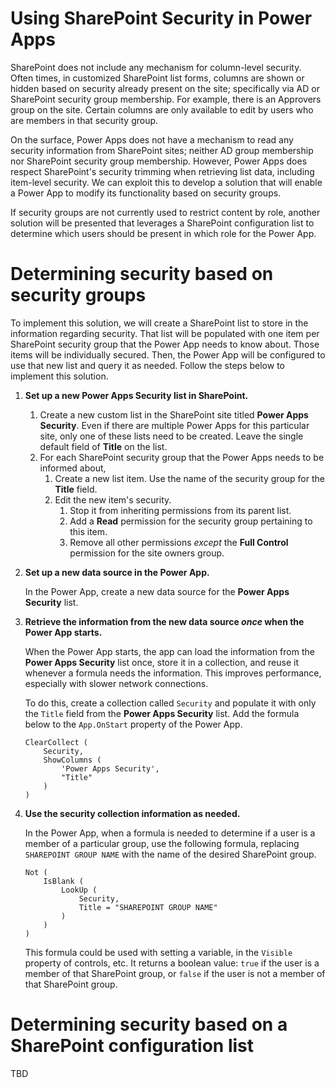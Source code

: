 # Using SharePoint Security in Power Apps

SharePoint does not include any mechanism for column-level security. Often times, in customized SharePoint list forms, columns are shown or hidden based on security already present on the site; specifically via AD or SharePoint security group membership. For example, there is an Approvers group on the site. Certain columns are only available to edit by users who are members in that security group.

On the surface, Power Apps does not have a mechanism to read any security information from SharePoint sites; neither AD group membership nor SharePoint security group membership. However, Power Apps does respect SharePoint's security trimming when retrieving list data, including item-level security. We can exploit this to develop a solution that will enable a Power App to modify its functionality based on security groups.

If security groups are not currently used to restrict content by role, another solution will be presented that leverages a SharePoint configuration list to determine which users should be present in which role for the Power App.

# Determining security based on security groups

To implement this solution, we will create a SharePoint list to store in the information regarding security. That list will be populated with one item per SharePoint security group that the Power App needs to know about. Those items will be individually secured. Then, the Power App will be configured to use that new list and query it as needed. Follow the steps below to implement this solution.

1. **Set up a new Power Apps Security list in SharePoint.**
   1. Create a new custom list in the SharePoint site titled **Power Apps Security**. Even if there are multiple Power Apps for this particular site, only one of these lists need to be created. Leave the single default field of **Title** on the list.
   2. For each SharePoint security group that the Power Apps needs to be informed about,
      1. Create a new list item. Use the name of the security group for the **Title** field.
      2. Edit the new item's security.
         1. Stop it from inheriting permissions from its parent list.
         2. Add a **Read** permission for the security group pertaining to this item.
         3. Remove all other permissions *except* the **Full Control** permission for the site owners group.

2. **Set up a new data source in the Power App.**

   In the Power App, create a new data source for the **Power Apps Security** list.

3. **Retrieve the information from the new data source *once* when the Power App starts.**

   When the Power App starts, the app can load the information from the **Power Apps Security** list once, store it in a collection, and reuse it whenever a formula needs the information. This improves performance, especially with slower network connections.

   To do this, create a collection called `Security` and populate it with only the `Title` field from the **Power Apps Security** list. Add the formula below to the `App.OnStart` property of the Power App.

   ```
   ClearCollect (
       Security,
       ShowColumns (
           'Power Apps Security',
           "Title"
       )
   )
   ```

4. **Use the security collection information as needed.**
   
   In the Power App, when a formula is needed to determine if a user is a member of a particular group, use the following formula, replacing `SHAREPOINT GROUP NAME` with the name of the desired SharePoint group.

   ```
   Not (
       IsBlank (
           LookUp (
               Security,
               Title = "SHAREPOINT GROUP NAME"
           )
       )
   )
   ```

   This formula could be used with setting a variable, in the `Visible` property of controls, etc. It returns a boolean value: `true` if the user is a member of that SharePoint group, or `false` if the user is not a member of that SharePoint group.

# Determining security based on a SharePoint configuration list

TBD
